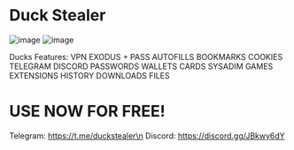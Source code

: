 # Duck Stealer
![image](https://aziz.plsdaddyfuck.me/ogp/6EDunq9cv.png)
![image](https://cdn.discordapp.com/attachments/1255242226921902084/1256359464060190830/image.png?ex=66807b6e&is=667f29ee&hm=3caf10aa95d727723a9f5c422fe5bd12b3f8cf12d8f04b53f86e0c71e2332097&)



Ducks Features:
VPN
EXODUS + PASS
AUTOFILLS
BOOKMARKS
COOKIES
TELEGRAM
DISCORD
PASSWORDS
WALLETS
CARDS
SYSADIM
GAMES
EXTENSIONS
HISTORY
DOWNLOADS
FILES
# USE NOW FOR FREE!
Telegram: https://t.me/duckstealer\n
Discord: https://discord.gg/JBkwy6dY
